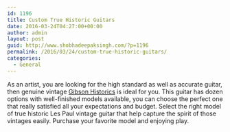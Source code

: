 ```yaml
---
id: 1196
title: Custom True Historic Guitars
date: 2016-03-24T04:27:00+00:00
author: admin
layout: post
guid: http://www.shobhadeepaksingh.com/?p=1196
permalink: /2016/03/24/custom-true-historic-guitars/
categories:
  - General
---
```

As an artist, you are looking for the high standard as well as accurate guitar, then genuine vintage [Gibson Historics](http://www.musiciansfriend.com/gibson-custom-true-historics) is ideal for you. This guitar has dozen options with well-finished models available, you can choose the perfect one that really satisfied all your expectations and budget. Select the right model of true historic Les Paul vintage guitar that help capture the spirit of those vintages easily. Purchase your favorite model and enjoying play.